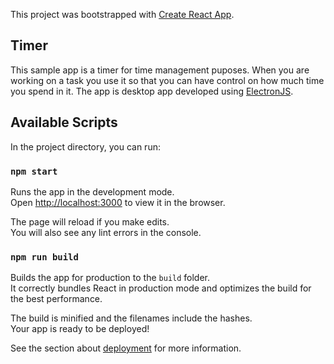 This project was bootstrapped with [Create React App](https://github.com/facebook/create-react-app).
## Timer

This sample app is a timer for time management puposes. When you are working on a task you use it so that you can have control
on how much time you spend in it. The app is desktop app developed using [ElectronJS](https://www.electronjs.org/).
## Available Scripts

In the project directory, you can run:

### `npm start`

Runs the app in the development mode.<br />
Open [http://localhost:3000](http://localhost:3000) to view it in the browser.

The page will reload if you make edits.<br />
You will also see any lint errors in the console.

### `npm run build`

Builds the app for production to the `build` folder.<br />
It correctly bundles React in production mode and optimizes the build for the best performance.

The build is minified and the filenames include the hashes.<br />
Your app is ready to be deployed!

See the section about [deployment](https://facebook.github.io/create-react-app/docs/deployment) for more information.

